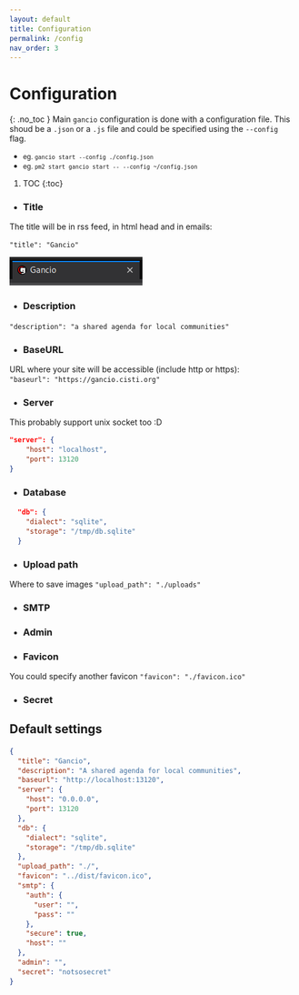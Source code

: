 ```yaml
---
layout: default
title: Configuration
permalink: /config
nav_order: 3
---
```


# Configuration
{: .no_toc }
Main `gancio` configuration is done with a configuration file.
This shoud be a `.json` or a `.js` file and could be specified using the `--config` flag.

- <small>eg. `gancio start --config ./config.json`</small>
- <small>eg. `pm2 start gancio start -- --config ~/config.json`</small>

1. TOC
{:toc}

- ### Title
The title will be in rss feed, in html head and in emails:

`"title": "Gancio"`

![title](assets/title.png)

- ### Description
`"description": "a shared agenda for local communities"`

- ### BaseURL
URL where your site will be accessible (include http or https):  
`"baseurl": "https://gancio.cisti.org"`

- ### Server
This probably support unix socket too :D

```json
"server": {
    "host": "localhost",
    "port": 13120
}
```

- ### Database
```json
  "db": {
    "dialect": "sqlite",
    "storage": "/tmp/db.sqlite"
  }
```
- ### Upload path
Where to save images
`"upload_path": "./uploads"`

- ### SMTP
- ### Admin
- ### Favicon
You could specify another favicon
`"favicon": "./favicon.ico"`

- ### Secret


## Default settings
```json
{
  "title": "Gancio",
  "description": "A shared agenda for local communities",
  "baseurl": "http://localhost:13120",
  "server": {
    "host": "0.0.0.0",
    "port": 13120
  },
  "db": {
    "dialect": "sqlite",
    "storage": "/tmp/db.sqlite"
  },
  "upload_path": "./",
  "favicon": "../dist/favicon.ico",
  "smtp": {
    "auth": {
      "user": "",
      "pass": ""
    },
    "secure": true,
    "host": ""
  },
  "admin": "",
  "secret": "notsosecret"
}
```